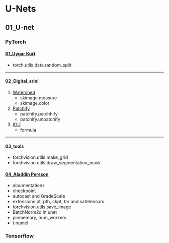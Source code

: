 # U-Nets
## 01_U-net
### PyTorch
#### [01_Uygar Kurt](https://youtu.be/HS3Q_90hnDg?si=NmitL-5xzu2EiGwn)
- torch.utils.data.random_split
---
#### 02_Digital_srini
1. [Watershed](https://youtu.be/lOZDTDOlqfk?si=4qumQIubzNk-0lSg)
    - skimage.measure
    - skimage.color
2. [Patchify](https://youtu.be/LM9yisNYfyw?si=yfS69X_scKEQBvDb)
    - patchify.patchhify
    - patchify.unpatchify
3. [IOU](https://youtu.be/BNPW1mYbgS4?si=xjmlOIrjgNDb0xfw)
    - formula
---
#### 03_tools
- torchvision.utils.make_grid
- torchvision.utils.draw_segmentation_mask

#### [04_Aladdin Persson](https://www.youtube.com/watch?v=IHq1t7NxS8k&t=278s)
- albumentations
- checkpoint
- autocast and GradeScale
- extensions pt, pth, ckpt, tar and safetensors
- torchvision.utils.save_image
- BatchNorm2d in unet
- pinmemory, num_workers
- t.numel

### Tensorflow